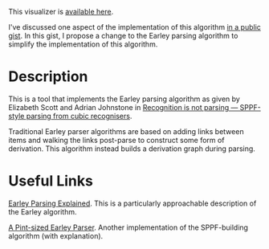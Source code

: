 
This visualizer is [available here](http://nostracodus.github.io/earley).

I've discussed one aspect of the implementation of this algorithm [in a public gist](https://gist.github.com/Nostracodus/5c74b56ba5e7f0731f9815593a6f207b). In this gist, I propose a change to the Earley parsing algorithm to simplify the implementation of this algorithm. 

# Description

This is a tool that implements the Earley parsing algorithm as given by Elizabeth Scott and Adrian Johnstone in [Recognition is not parsing — SPPF-style parsing from cubic recognisers](https://core.ac.uk/download/pdf/82746212.pdf).

Traditional Earley parser algorithms are based on adding links between items and walking the links post-parse to construct some form of derivation. This algorithm instead builds a derivation graph during parsing. 

# Useful Links

[Earley Parsing Explained](https://loup-vaillant.fr/tutorials/earley-parsing/). This is a particularly approachable description of the Earley algorithm.

[A Pint-sized Earley Parser](https://joshuagrams.github.io/pep/). Another implementation of the SPPF-building algorithm (with explanation).
